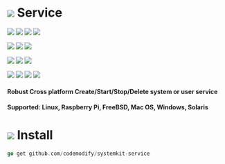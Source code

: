 # ![](https://fonts.gstatic.com/s/i/materialicons/bookmarks/v4/24px.svg) Service
[![](https://img.shields.io/github/v/release/codemodify/systemkit-service?style=flat-square)](https://github.com/codemodify/systemkit-service/releases/latest)
![](https://img.shields.io/github/languages/code-size/codemodify/systemkit-service?style=flat-square)
![](https://img.shields.io/github/last-commit/codemodify/systemkit-service?style=flat-square)
[![](https://img.shields.io/badge/license-0--license-brightgreen?style=flat-square)](https://github.com/codemodify/TheFreeLicense)

![](https://img.shields.io/github/workflow/status/codemodify/systemkit-service/qa?style=flat-square)
![](https://img.shields.io/github/issues/codemodify/systemkit-service?style=flat-square)
[![](https://goreportcard.com/badge/github.com/codemodify/systemkit-service?style=flat-square)](https://goreportcard.com/report/github.com/codemodify/systemkit-service)

[![](https://img.shields.io/badge/godoc-reference-brightgreen?style=flat-square)](https://godoc.org/github.com/codemodify/systemkit-service)
![](https://img.shields.io/badge/PRs-welcome-brightgreen.svg?style=flat-square)
![](https://img.shields.io/gitter/room/codemodify/systemkit-service?style=flat-square)

![](https://img.shields.io/github/contributors/codemodify/systemkit-service?style=flat-square)
![](https://img.shields.io/github/stars/codemodify/systemkit-service?style=flat-square)
![](https://img.shields.io/github/watchers/codemodify/systemkit-service?style=flat-square)
![](https://img.shields.io/github/forks/codemodify/systemkit-service?style=flat-square)


#### Robust Cross platform Create/Start/Stop/Delete system or user service

#### Supported: Linux, Raspberry Pi, FreeBSD, Mac OS, Windows, Solaris

# ![](https://fonts.gstatic.com/s/i/materialicons/bookmarks/v4/24px.svg) Install
```go
go get github.com/codemodify/systemkit-service
```